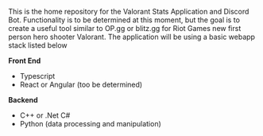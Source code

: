 This is the home repository for the Valorant Stats Application and Discord Bot. Functionality is to be determined at this moment, but the goal is to create a useful tool similar to OP.gg or blitz.gg for Riot Games new first person hero shooter Valorant. The application will be using a basic webapp stack listed below

**Front End**
- Typescript 
- React or Angular (too be determined)

**Backend**
- C++ or .Net C# 
- Python (data processing and manipulation)
